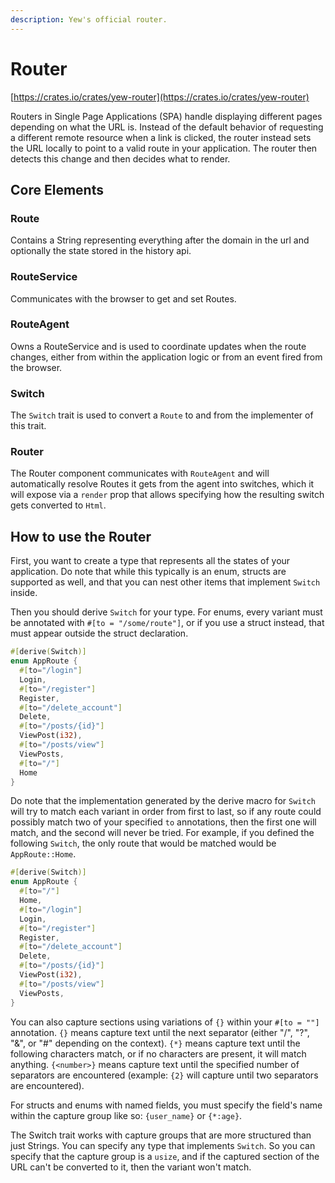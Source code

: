 ```yaml
---
description: Yew's official router.
---
```


# Router

[https://crates.io/crates/yew-router](https://crates.io/crates/yew-router)

Routers in Single Page Applications \(SPA\) handle displaying different pages depending on what the URL is. Instead of the default behavior of requesting a different remote resource when a link is clicked, the router instead sets the URL locally to point to a valid route in your application. The router then detects this change and then decides what to render.

## Core Elements

### Route

Contains a String representing everything after the domain in the url and optionally the state stored in the history api.

### RouteService

Communicates with the browser to get and set Routes.

### RouteAgent

Owns a RouteService and is used to coordinate updates when the route changes, either from within the application logic or from an event fired from the browser.

### Switch

The `Switch` trait is used to convert a `Route` to and from the implementer of this trait.

### Router

The Router component communicates with `RouteAgent` and will automatically resolve Routes it gets from the agent into switches, which it will expose via a `render` prop that allows specifying how the resulting switch gets converted to `Html`.

## How to use the Router

First, you want to create a type that represents all the states of your application. Do note that while this typically is an enum, structs are supported as well, and that you can nest other items that implement `Switch` inside.

Then you should derive `Switch` for your type. For enums, every variant must be annotated with `#[to = "/some/route"]`, or if you use a struct instead, that must appear outside the struct declaration.

```rust
#[derive(Switch)]
enum AppRoute {
  #[to="/login"]
  Login,
  #[to="/register"]
  Register,
  #[to="/delete_account"]
  Delete, 
  #[to="/posts/{id}"]
  ViewPost(i32),
  #[to="/posts/view"]
  ViewPosts,
  #[to="/"]
  Home
}
```

Do note that the implementation generated by the derive macro for `Switch` will try to match each variant in order from first to last, so if any route could possibly match two of your specified `to` annotations, then the first one will match, and the second will never be tried. For example, if you defined the following `Switch`, the only route that would be matched would be `AppRoute::Home`.

```rust
#[derive(Switch)]
enum AppRoute {
  #[to="/"]
  Home,
  #[to="/login"]
  Login,
  #[to="/register"]
  Register,
  #[to="/delete_account"]
  Delete, 
  #[to="/posts/{id}"]
  ViewPost(i32),
  #[to="/posts/view"]
  ViewPosts,
}
```

You can also capture sections using variations of `{}` within your `#[to = ""]` annotation. `{}` means capture text until the next separator \(either "/", "?", "&", or "\#" depending on the context\). `{*}` means capture text until the following characters match, or if no characters are present, it will match anything. `{<number>}` means capture text until the specified number of separators are encountered \(example: `{2}` will capture until two separators are encountered\).

For structs and enums with named fields, you must specify the field's name within the capture group like so: `{user_name}` or `{*:age}`.

The Switch trait works with capture groups that are more structured than just Strings. You can specify any type that implements `Switch`. So you can specify that the capture group is a `usize`, and if the captured section of the URL can't be converted to it, then the variant won't match.

